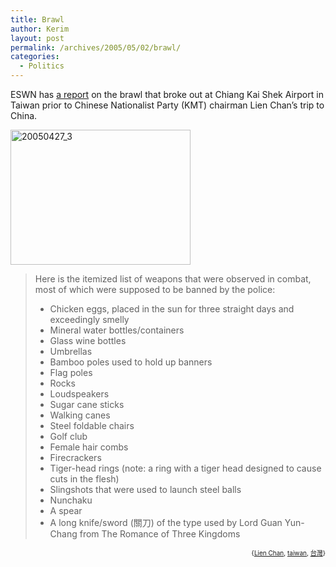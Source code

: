 ```yaml
---
title: Brawl
author: Kerim
layout: post
permalink: /archives/2005/05/02/brawl/
categories:
  - Politics
---
```

ESWN has <a href="http://www.zonaeuropa.com/20050427_2.htm" onclick="_gaq.push(['_trackEvent', 'outbound-article', 'http://www.zonaeuropa.com/20050427_2.htm', 'a report']);" >a report</a> on the brawl that broke out at Chiang Kai Shek Airport in Taiwan prior to Chinese Nationalist Party (KMT) chairman Lien Chan&#8217;s trip to China.

<a href="http://www.zonaeuropa.com/20050427_2.htm" onclick="_gaq.push(['_trackEvent', 'outbound-article', 'http://www.zonaeuropa.com/20050427_2.htm', '']);"  title="Photo Sharing"><img src="http://photos9.flickr.com/12086636_aec218e4f3.jpg" width="288" height="216" alt="20050427_3" /></a>

> Here is the itemized list of weapons that were observed in combat, most of which were supposed to be banned by the police:
> 
>   * Chicken eggs, placed in the sun for three straight days and exceedingly smelly
>   * Mineral water bottles/containers
>   * Glass wine bottles
>   * Umbrellas
>   * Bamboo poles used to hold up banners
>   * Flag poles
>   * Rocks
>   * Loudspeakers
>   * Sugar cane sticks
>   * Walking canes
>   * Steel foldable chairs
>   * Golf club
>   * Female hair combs
>   * Firecrackers
>   * Tiger-head rings (note: a ring with a tiger head designed to cause cuts in the flesh)
>   * Slingshots that were used to launch steel balls
>   * Nunchaku
>   * A spear
>   * A long knife/sword (關刀) of the type used by Lord Guan Yun-Chang from The Romance of Three Kingdoms

<!-- technorati tags start -->

<div style="text-align:right;">
  <span style="font-size:x-small;">{<a href="http://technorati.com/tag/Lien Chan" onclick="_gaq.push(['_trackEvent', 'outbound-article', 'http://technorati.com/tag/Lien Chan', 'Lien Chan']);"  rel="tag">Lien Chan</a>, <a href="http://technorati.com/tag/taiwan" onclick="_gaq.push(['_trackEvent', 'outbound-article', 'http://technorati.com/tag/taiwan', 'taiwan']);"  rel="tag">taiwan</a>, <a href="http://technorati.com/tag/台灣" onclick="_gaq.push(['_trackEvent', 'outbound-article', 'http://technorati.com/tag/台灣', '台灣']);"  rel="tag">台灣</a>}</span>


<!-- technorati tags end -->


